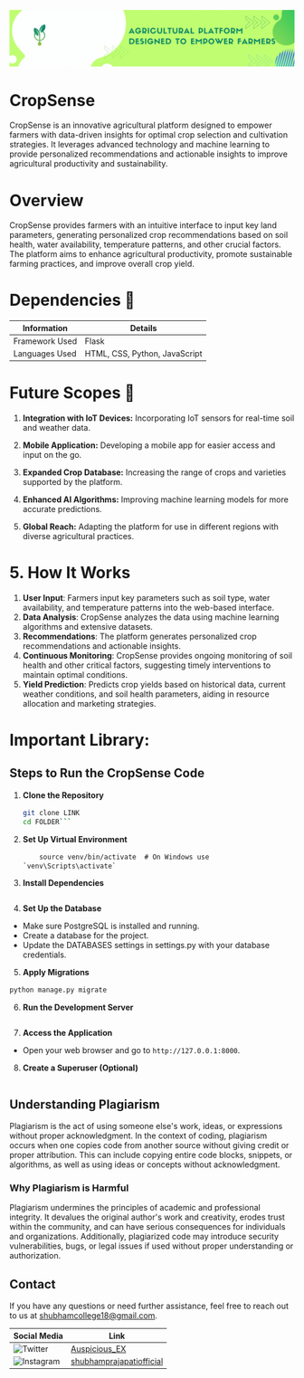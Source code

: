 [![MasterHead](https://github.com/Auspicious-EX/CropSense/blob/main/IMG/Your%20Signature,%20Your%20Way.gif?raw=true)](https://)

# CropSense
CropSense is an innovative agricultural platform designed to empower farmers with data-driven insights for optimal crop selection and cultivation strategies. It leverages advanced technology and machine learning to provide personalized recommendations and actionable insights to improve agricultural productivity and sustainability.

# Overview

CropSense provides farmers with an intuitive interface to input key land parameters, generating personalized crop recommendations based on soil health, water availability, temperature patterns, and other crucial factors. The platform aims to enhance agricultural productivity, promote sustainable farming practices, and improve overall crop yield.

# Dependencies 🤔
| Information          | Details    |
|----------------------|------------|
| Framework Used       | Flask      |
| Languages Used       | HTML, CSS, Python, JavaScript |

# Future Scopes 🎢
1. **Integration with IoT Devices:** Incorporating IoT sensors for real-time soil and weather data.

2. **Mobile Application:** Developing a mobile app for easier access and input on the go.

3. **Expanded Crop Database:** Increasing the range of crops and varieties supported by the platform.

4. **Enhanced AI Algorithms:** Improving machine learning models for more accurate predictions.

5. **Global Reach:**  Adapting the platform for use in different regions with diverse agricultural practices.

# 5. How It Works
1. **User Input**: Farmers input key parameters such as soil type, water availability, and temperature patterns into the web-based interface.
2. **Data Analysis**: CropSense analyzes the data using machine learning algorithms and extensive datasets.
3. **Recommendations**: The platform generates personalized crop recommendations and actionable insights.
4. **Continuous Monitoring**: CropSense provides ongoing monitoring of soil health and other critical factors, suggesting timely interventions to maintain optimal conditions.
5. **Yield Prediction**: Predicts crop yields based on historical data, current weather conditions, and soil health parameters, aiding in resource allocation and marketing strategies.


# Important Library:

## Steps to Run the CropSense Code

1. **Clone the Repository**
   ```sh
   git clone LINK
   cd FOLDER```

2. **Set Up Virtual Environment**
    ```python3 -m venv venv
        source venv/bin/activate  # On Windows use `venv\Scripts\activate`
    ```

3. **Install Dependencies**
```pip install -r requirements.txt
```

4. **Set Up the Database**

- Make sure PostgreSQL is installed and running.
- Create a database for the project.
- Update the DATABASES settings in settings.py with your database credentials.

5. **Apply Migrations**
```python manage.py makemigrations
python manage.py migrate
```

6. **Run the Development Server**
```python manage.py runserver
```

7. **Access the Application**
- Open your web browser and go to `http://127.0.0.1:8000`.

8. **Create a Superuser (Optional)**
```python manage.py createsuperuser
```

## Understanding Plagiarism
Plagiarism is the act of using someone else's work, ideas, or expressions without proper acknowledgment. In the context of coding, plagiarism occurs when one copies code from another source without giving credit or proper attribution. This can include copying entire code blocks, snippets, or algorithms, as well as using ideas or concepts without acknowledgment.

### Why Plagiarism is Harmful
Plagiarism undermines the principles of academic and professional integrity. It devalues the original author's work and creativity, erodes trust within the community, and can have serious consequences for individuals and organizations. Additionally, plagiarized code may introduce security vulnerabilities, bugs, or legal issues if used without proper understanding or authorization.

## Contact
If you have any questions or need further assistance, feel free to reach out to us at shubhamcollege18@gmail.com.

| Social Media | Link |
|--------------|------|
| ![Twitter](https://img.shields.io/badge/Twitter-%231DA1F2.svg?style=for-the-badge&logo=Twitter&logoColor=white) | [Auspicious_EX](https://twitter.com/Auspicious_EX) |
| ![Instagram](https://img.shields.io/badge/Instagram-%23E4405F.svg?style=for-the-badge&logo=Instagram&logoColor=white) | [shubhamprajapatiofficial](https://www.instagram.com/shubhamprajapatiofficial) |
